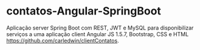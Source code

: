 # contatos-Angular-SpringBoot

Aplicação server Spring Boot com REST, JWT e MySQL para disponibilizar serviços a uma aplicação client Angular JS 1.5.7, Bootstrap, CSS e HTML https://github.com/carledwin/clientContatos.
